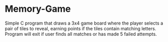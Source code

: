 # Memory-Game
Simple C program that draws a 3x4 game board where the player selects a pair of tiles to reveal, earning points if the tiles contain matching letters. Program will exit if user finds all matches or has made 5 failed attempts.
